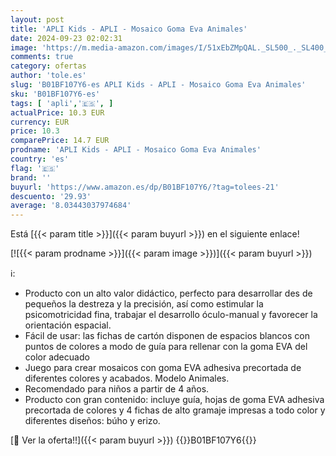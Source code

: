 ```yaml
---
layout: post
title: 'APLI Kids - APLI - Mosaico Goma Eva Animales'
date: 2024-09-23 02:02:31
image: 'https://m.media-amazon.com/images/I/51xEbZMpQAL._SL500_._SL400_.jpg'
comments: true
category: ofertas
author: 'tole.es'
slug: 'B01BF107Y6-es APLI Kids - APLI - Mosaico Goma Eva Animales'
sku: 'B01BF107Y6-es'
tags: [ 'apli','🇪🇸', ]
actualPrice: 10.3 EUR
currency: EUR
price: 10.3
comparePrice: 14.7 EUR
prodname: 'APLI Kids - APLI - Mosaico Goma Eva Animales'
country: 'es'
flag: '🇪🇸'
brand: ''
buyurl: 'https://www.amazon.es/dp/B01BF107Y6/?tag=tolees-21'
descuento: '29.93'
average: '8.03443037974684'
---
```


Está [{{< param title >}}]({{< param buyurl >}}) en el siguiente enlace!

[![{{< param prodname >}}]({{< param image >}})]({{< param buyurl >}})

ℹ️:

- Producto con un alto valor didáctico, perfecto para desarrollar des de pequeños la destreza y la precisión, así como estimular la psicomotricidad fina, trabajar el desarrollo óculo-manual y favorecer la orientación espacial.
- Fácil de usar: las fichas de cartón disponen de espacios blancos con puntos de colores a modo de guía para rellenar con la goma EVA del color adecuado
- Juego para crear mosaicos con goma EVA adhesiva precortada de diferentes colores y acabados. Modelo Animales.
- Recomendado para niños a partir de 4 años.
- Producto con gran contenido: incluye guía, hojas de goma EVA adhesiva precortada de colores y 4 fichas de alto gramaje impresas a todo color y diferentes diseños: búho y erizo.

[🛒 Ver la oferta!!]({{< param buyurl >}})
{{<world>}}B01BF107Y6{{</world>}}
